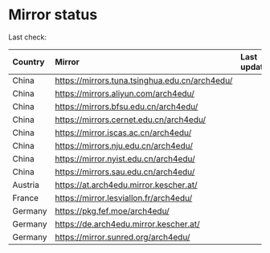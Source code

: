 <script src="./time.js"></script>
# Mirror status
Last check: <script type="text/javascript">localize(1732689185.930086);</script>

|Country|Mirror|Last update|
|:------|:-----|:----------|
|China|https://mirrors.tuna.tsinghua.edu.cn/arch4edu/|<script type="text/javascript">localize(1732646530);</script>|
|China|https://mirrors.aliyun.com/arch4edu/|<script type="text/javascript">localize(1732646530);</script>|
|China|https://mirrors.bfsu.edu.cn/arch4edu/|<script type="text/javascript">localize(1732646530);</script>|
|China|https://mirrors.cernet.edu.cn/arch4edu/|<script type="text/javascript">localize(1732646530);</script>|
|China|https://mirror.iscas.ac.cn/arch4edu/|<script type="text/javascript">localize(1732646530);</script>|
|China|https://mirrors.nju.edu.cn/arch4edu/|<script type="text/javascript">localize(1732603509);</script>|
|China|https://mirror.nyist.edu.cn/arch4edu/|<script type="text/javascript">localize(1732646530);</script>|
|China|https://mirrors.sau.edu.cn/arch4edu/|<script type="text/javascript">localize(1729319991);</script>|
|Austria|https://at.arch4edu.mirror.kescher.at/|<script type="text/javascript">localize(1732646530);</script>|
|France|https://mirror.lesviallon.fr/arch4edu/|<script type="text/javascript">localize(1732646530);</script>|
|Germany|https://pkg.fef.moe/arch4edu/|<script type="text/javascript">localize(1732646530);</script>|
|Germany|https://de.arch4edu.mirror.kescher.at/|<script type="text/javascript">localize(1732646530);</script>|
|Germany|https://mirror.sunred.org/arch4edu/|<script type="text/javascript">localize(1732646530);</script>|

<script src="./tablefilter/tablefilter.js"></script>
<script src="./table.js"></script>